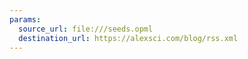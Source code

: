 ```yaml
---
params:
  source_url: file:///seeds.opml
  destination_url: https://alexsci.com/blog/rss.xml
---
```


